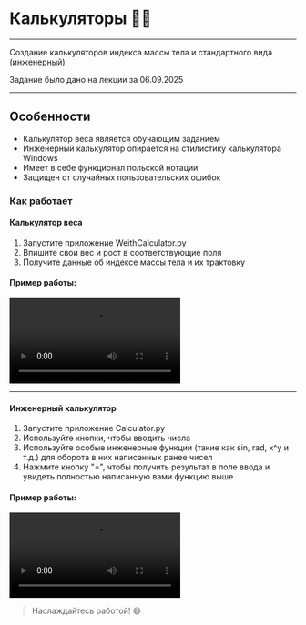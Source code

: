 # Калькуляторы 🧮🔢
---


Создание калькуляторов индекса массы тела и стандартного вида (инженерный)

Задание было дано на лекции за 06.09.2025

---

## Особенности
- Калькулятор веса является обучающим заданием
- Инженерный калькулятор опирается на стилистику калькулятора Windows
- Имеет в себе функционал польской нотации
- Защищен от случайных пользовательских ошибок

### Как работает
#### Калькулятор веса
1. Запустите приложение WeithCalculator.py
2. Впишите свои вес и рост в соответствующие поля
3. Получите данные об индексе массы тела и их трактовку 

#### **Пример работы:**
![](https://github.com/JSamuraiL/Lections_Progect_practicum/blob/main/Lecture_1/WeithCalculator.mkv)

---

#### Инженерный калькулятор
1. Запустите приложение Calculator.py
2. Используйте кнопки, чтобы вводить числа
3. Используйте особые инженерные функции (такие как sin, rad, x^y и т.д.) для оборота в них написанных ранее чисел
4. Нажмите кнопку "=", чтобы получить результат в поле ввода и увидеть полностью написанную вами функцию выше
 
#### **Пример работы:**
![](https://github.com/JSamuraiL/Lections_Progect_practicum/blob/main/Lecture_1/Calculator.mkv)


> Наслаждайтесь работой! 😄
